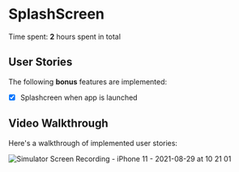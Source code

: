 # SplashScreen

Time spent: **2** hours spent in total

## User Stories

The following **bonus** features are implemented:

- [X] Splashcreen when app is launched 


## Video Walkthrough

Here's a walkthrough of implemented user stories:

![Simulator Screen Recording - iPhone 11 - 2021-08-29 at 10 21 01](https://user-images.githubusercontent.com/55410958/131253677-1e352e55-e68e-4ad1-8807-8262696350b7.gif)


